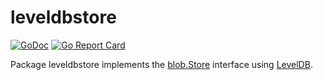 # leveldbstore

[![GoDoc](https://img.shields.io/static/v1?label=godoc&message=reference&color=white)](https://pkg.go.dev/github.com/creachadair/leveldbstore)
[![Go Report Card](https://goreportcard.com/badge/github.com/creachadair/leveldbstore)](https://goreportcard.com/report/github.com/creachadair/leveldbstore)

Package leveldbstore implements the [blob.Store][bs] interface using [LevelDB][leveldb].

[bs]: https://godoc.org/github.com/creachadair/ffs/blob#Store
[leveldb]: https://pkg.go.dev/github.com/syndtr/goleveldb/leveldb
